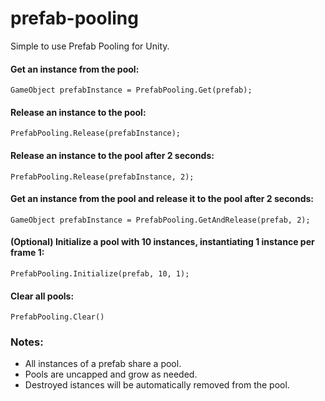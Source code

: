 # prefab-pooling
Simple to use Prefab Pooling for Unity.
#### Get an instance from the pool:
```
GameObject prefabInstance = PrefabPooling.Get(prefab);
```
#### Release an instance to the pool:
```
PrefabPooling.Release(prefabInstance);
```
#### Release an instance to the pool after 2 seconds:
```
PrefabPooling.Release(prefabInstance, 2);
```
#### Get an instance from the pool and release it to the pool after 2 seconds:
```
GameObject prefabInstance = PrefabPooling.GetAndRelease(prefab, 2);
```
#### (Optional) Initialize a pool with 10 instances, instantiating 1 instance per frame 1:
```
PrefabPooling.Initialize(prefab, 10, 1);
```
#### Clear all pools:
```
PrefabPooling.Clear()
```
### Notes:
* All instances of a prefab share a pool.
* Pools are uncapped and grow as needed.
* Destroyed istances will be automatically removed from the pool.
